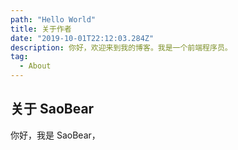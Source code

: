 ```yaml
---
path: "Hello World"
title: 关于作者
date: "2019-10-01T22:12:03.284Z"
description: 你好，欢迎来到我的博客。我是一个前端程序员。
tag:
  - About
---
```


## 关于 SaoBear

你好，我是 SaoBear，
